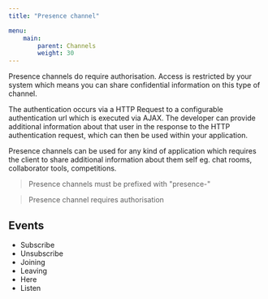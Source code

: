 ```yaml
---
title: "Presence channel"

menu:
    main:
        parent: Channels
        weight: 30
---
```

Presence channels do require authorisation. Access is restricted by your system which means you can share confidential information on this type of channel.

The authentication occurs via a HTTP Request to a configurable authentication url which is executed via AJAX. The developer can provide additional information about that user in the response to the HTTP authentication request, which can then be used within your application.

Presence channels can be used for any kind of application which requires the client to share additional information about them self eg. chat rooms, collaborator tools, competitions.

> Presence channels must be prefixed with "presence-"

> Presence channel requires authorisation

## Events

* Subscribe
* Unsubscribe
* Joining
* Leaving
* Here
* Listen
